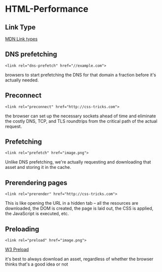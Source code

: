 # HTML-Performance

## Link Type
[MDN Link types](https://developer.mozilla.org/en-US/docs/Web/HTML/Link_types)

## DNS prefetching
`<link rel="dns-prefetch" href="//example.com">`

browsers to start prefetching the DNS for that domain a fraction before it's actually needed.

## Preconnect
`<link rel="preconnect" href="http://css-tricks.com">`

the browser can set up the necessary sockets ahead of time and eliminate the costly DNS, TCP, and TLS roundtrips from the critical path of the actual request. 

## Prefetching
`<link rel="prefetch" href="image.png">`

Unlike DNS prefetching, we're actually requesting and downloading that asset and storing it in the cache. 

## Prerendering pages
`<link rel="prerender" href="http://css-tricks.com">`

This is like opening the URL in a hidden tab – all the resources are downloaded, the DOM is created, the page is laid out, the CSS is applied, the JavaScript is executed, etc.

## Preloading
`<link rel="preload" href="image.png">`

[W3 Preload](https://www.w3.org/TR/preload/)

it's best to always download an asset, regardless of whether the browser thinks that's a good idea or not
